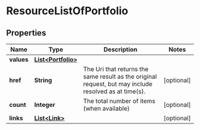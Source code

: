 
# ResourceListOfPortfolio

## Properties
Name | Type | Description | Notes
------------ | ------------- | ------------- | -------------
**values** | [**List&lt;Portfolio&gt;**](Portfolio.md) |  | 
**href** | **String** | The Uri that returns the same result as the original request,  but may include resolved as at time(s). |  [optional]
**count** | **Integer** | The total number of items (when available) |  [optional]
**links** | [**List&lt;Link&gt;**](Link.md) |  |  [optional]



